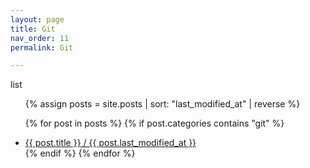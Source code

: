 ```yaml
---
layout: page
title: Git
nav_order: 11
permalink: Git

---
```

list
<ul>
  {% assign posts = site.posts | sort: "last_modified_at" | reverse %}
  
  {% for post in posts %}
    {% if post.categories contains "git" %}
    <li>
      <a href="{{ post.url }}">{{ post.title }} / {{ post.last_modified_at }}</a>
    </li>
    {% endif %}
  {% endfor %}
</ul>
